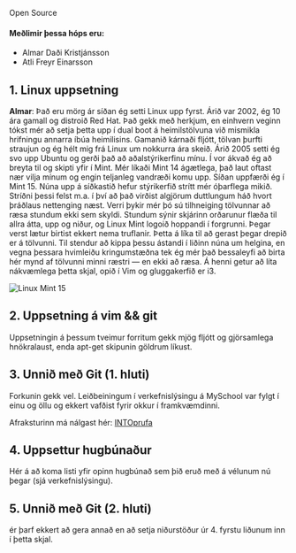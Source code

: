 Open Source

#### Meðlimir þessa hóps eru: ####

 * Almar Daði Kristjánsson
 * Atli Freyr Einarsson

## 1. Linux uppsetning

**Almar**: Það eru mörg ár síðan ég setti Linux upp fyrst. Árið var 2002, ég 10 ára gamall og distroið Red Hat. Það gekk með herkjum, en einhvern veginn tókst mér að setja þetta upp í dual boot á heimilstölvuna við mismikla hrifningu annarra íbúa heimilisins. Gamanið kárnaði fljótt, tölvan þurfti straujun og ég hélt mig frá Linux um nokkurra ára skeið. Árið 2005 setti ég svo upp Ubuntu og gerði það að aðalstýrikerfinu mínu. Í vor ákvað ég að breyta til og skipti yfir í Mint. Mér líkaði Mint 14 ágætlega, það laut oftast nær vilja mínum og engin teljanleg vandræði komu upp. Síðan uppfærði ég í Mint 15. Núna upp á síðkastið hefur stýrikerfið strítt mér óþarflega mikið. Stríðni þessi felst m.a. í því að það virðist algjörum duttlungum háð hvort þráðlaus nettenging næst. Verri þykir mér þó sú tilhneiging tölvunnar að ræsa stundum ekki sem skyldi. Stundum sýnir skjárinn orðarunur flæða til allra átta, upp og niður, og Linux Mint logoið hoppandi í forgrunni. Þegar verst lætur birtist ekkert nema truflanir. Þetta á líka til að gerast þegar drepið er á tölvunni. Til stendur að kippa þessu ástandi í liðinn núna um helgina, en vegna þessara hvimleiðu kringumstæðna tek ég mér það bessaleyfi að birta hér mynd af tölvunni minni ræstri — en ekki að ræsa. Á henni getur að líta nákvæmlega þetta skjal, opið í Vim og gluggakerfið er i3. 

![Linux Mint 15](http://i.imgur.com/eX5Riul.jpg)    

## 2. Uppsetning á vim && git

Uppsetningin á þessum tveimur forritum gekk mjög fljótt og gjörsamlega hnökralaust, enda apt-get skipunin göldrum líkust. 

## 3. Unnið með Git (1. hluti)

Forkunin gekk vel. Leiðbeiningum í verkefnislýsingu á MySchool var fylgt í einu og öllu og ekkert vafðist fyrir okkur í framkvæmdinni.

Afraksturinn má nálgast hér: [INTOprufa](https://github.com/arumaru/INTOPrufa)

## 4. Uppsettur hugbúnaður

Hér á að koma listi yfir opinn hugbúnað sem þið eruð með á vélunum nú þegar (sjá verkefnislýsingu).

## 5. Unnið með Git (2. hluti)

ér þarf ekkert að gera annað en að setja niðurstöður úr 4. fyrstu liðunum inn í þetta skjal.
